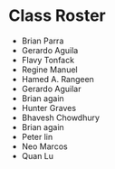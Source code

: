# Class Roster
- Brian Parra
- Gerardo Aguila
- Flavy Tonfack
- Regine Manuel
- Hamed A.  Rangeen
- Gerardo Aguilar
- Brian again
- Hunter Graves
- Bhavesh Chowdhury
- Brian again
- Peter lin
- Neo Marcos
- Quan Lu